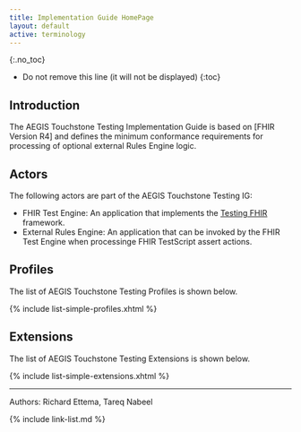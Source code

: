 ```yaml
---
title: Implementation Guide HomePage
layout: default
active: terminology
---
```


{:.no_toc}

<!-- TOC  the css styling for this is \pages\assets\css\project.css under 'markdown-toc'-->

* Do not remove this line (it will not be displayed)
{:toc}


<!-- end TOC -->

## Introduction

The AEGIS Touchstone Testing Implementation Guide is based on [FHIR Version R4] and defines the minimum conformance requirements for processing of optional external Rules Engine logic.  

## Actors

The following actors are part of the AEGIS Touchstone Testing IG:

* FHIR Test Engine: An application that implements the [Testing FHIR]({{site.data.fhir.path}}testing.html) framework.
* External Rules Engine: An application that can be invoked by the FHIR Test Engine when processinge FHIR TestScript assert actions.


## Profiles

The list of AEGIS Touchstone Testing Profiles is shown below.

{% include list-simple-profiles.xhtml %}


## Extensions

The list of AEGIS Touchstone Testing Extensions is shown below.

{% include list-simple-extensions.xhtml %}

----


Authors: Richard Ettema, Tareq Nabeel

{% include link-list.md %}
